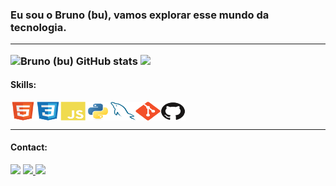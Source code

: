 ### Eu sou o Bruno (bu), vamos explorar esse mundo da tecnologia.<hr> ![Bruno (bu) GitHub stats](https://github-readme-stats.vercel.app/api?username=buqueiroz&show_icons=true&theme=tokyonight)   <img src='https://i.pinimg.com/originals/f0/f0/d9/f0f0d932d6e39c7af5aa305cbd8da735.gif' height='194px'  border-radius='4px' border-color='blue'>

<!--
**buqueiroz/buqueiroz** is a ✨ _special_ ✨ repository because its `README.md` (this file) appears on your GitHub profile.

Here are some ideas to get you started:

- 🔭 I’m currently working on ...
- 🌱 I’m currently learning ...
- 👯 I’m looking to collaborate on ...
- 🤔 I’m looking for help with ...
- 💬 Ask me about ...
- 📫 How to reach me: ...
- 😄 Pronouns: ...
- ⚡ Fun fact: ...
-->
#### Skills:
<img align="center" height="30" width="40" src="https://raw.githubusercontent.com/devicons/devicon/master/icons/html5/html5-original.svg" style="max-width:100%;"><img align="center" height="30" width="40" src="https://raw.githubusercontent.com/devicons/devicon/master/icons/css3/css3-original.svg" style="max-width:100%;"><img align="center" height="30" width="40" src="https://raw.githubusercontent.com/devicons/devicon/master/icons/javascript/javascript-plain.svg" style="max-width:100%;"><img align="center" height="30" width="40" src="https://raw.githubusercontent.com/devicons/devicon/master/icons/python/python-original.svg" style="max-width:100%;"><img align="center" height="30" width="40" src="https://raw.githubusercontent.com/devicons/devicon/master/icons/mysql/mysql-original.svg" style="max-width:100%;"><img align="center" height="30" width="40" src="https://raw.githubusercontent.com/devicons/devicon/master/icons/git/git-original.svg" style="max-width:100%;"><img align="center" height="30" width="40" src="https://raw.githubusercontent.com/devicons/devicon/master/icons/github/github-original.svg" style="max-width:100%;">

<hr>

#### Contact: 
<a href="https://discord.gg/cF7QPPUdzz" target="_blank"><img src="https://img.shields.io/badge/Discord-7289DA?style=for-the-badge&logo=discord&logoColor=white" target="_blank"></a> <a href="https://www.twitch.tv/bubesnx" target="_blank"><img src="https://img.shields.io/badge/Twitch-9146FF?style=for-the-badge&logo=twitch&logoColor=white" target="_blank"> </a><a href="https://github.com/buqueiroz"><img src="https://camo.githubusercontent.com/4c51da250cdef5906bb8a72701595eaa4fb9b78422e87fe83321a30d51c84c06/68747470733a2f2f696d672e736869656c64732e696f2f62616467652f6769746875622d2532333130303030302e7376673f267374796c653d666f722d7468652d6261646765266c6f676f3d676974687562266c6f676f436f6c6f723d7768697465266c696e6b3d6d61696c746f3a68747470733a2f2f6769746875622e636f6d2f746574657573417261756a6f" style="max-width:100%;"></a>



